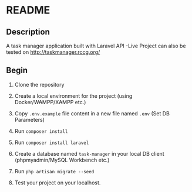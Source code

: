 # README

## Description
A task manager application built with Laravel API -Live Project can also be tested on http://taskmanager.rccg.org/

## Begin

1. Clone the repository

2. Create a local environment for the project (using Docker/WAMPP/XAMPP etc.)

3. Copy `.env.example` file content in a new file named `.env` (Set DB Parameters)

4. Run `composer install`

5. Run `composer install laravel`

6. Create a database named `task-manager` in your local DB client (phpmyadmin/MySQL Workbench etc.)

7. Run `php artisan migrate --seed`

8. Test your project on your localhost.
